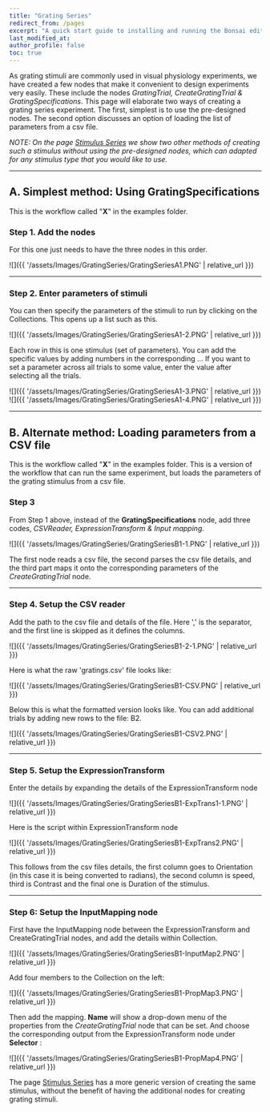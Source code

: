 ```yaml
---
title: "Grating Series"
redirect_from: /pages
excerpt: "A quick start guide to installing and running the Bonsai editor."
last_modified_at: 
author_profile: false
toc: true
---
```


As grating stimuli are commonly used in visual physiology experiments, we have created a few nodes that make it convenient to design experiments very easily. These include the nodes _GratingTrial, CreateGratingTrial & GratingSpecifications_. This page will elaborate two ways of creating a grating series experiment. The first, simplest is to use the pre-designed nodes. The second option discusses an option of loading the list of parameters from a csv file.

_NOTE: On the page [Stimulus Series](/pages/09-SeriesList) we show two other methods of creating such a stimulus without using the pre-designed nodes, which can adapted for any stimulus type that you would like to use._

*** 

## A. Simplest method: Using GratingSpecifications
This is the workflow called "__X__" in the examples folder. 

### Step 1. Add the nodes
For this one just needs to have the three nodes in this order. 

![]({{ '/assets/Images/GratingSeries/GratingSeriesA1.PNG' | relative_url }})

*** 

### Step 2. Enter parameters of stimuli
You can then specify the parameters of the stimuli to run by clicking on the Collections. This opens up a list such as this.

![]({{ '/assets/Images/GratingSeries/GratingSeriesA1-2.PNG' | relative_url }})

Each row in this is one stimulus (set of parameters). You can add the specific values by adding numbers in the corresponding ... 
If you want to set a parameter across all trials to some value, enter the value after selecting all the trials. 

![]({{ '/assets/Images/GratingSeries/GratingSeriesA1-3.PNG' | relative_url }})
![]({{ '/assets/Images/GratingSeries/GratingSeriesA1-4.PNG' | relative_url }})

*** 

## B. Alternate method: Loading parameters from a CSV file
This is the workflow called "__X__" in the examples folder. 
This is a version of the workflow that can run the same experiment, but loads the parameters of the grating stimulus from a csv file.  

### Step 3
From Step 1 above, instead of the __GratingSpecifications__ node, add three codes, _CSVReader, ExpressionTransform & Input mapping_.

![]({{ '/assets/Images/GratingSeries/GratingSeriesB1-1.PNG' | relative_url }})

The first node reads a csv file, the second parses the csv file details, and the third part maps it onto the corresponding parameters of the _CreateGratingTrial_ node.

*** 

### Step 4. Setup the CSV reader

Add the path to the csv file and details of the file. Here ',' is the separator, and the first line is skipped as it defines the columns.

![]({{ '/assets/Images/GratingSeries/GratingSeriesB1-2-1.PNG' | relative_url }})

Here is what the raw 'gratings.csv' file looks like:

![]({{ '/assets/Images/GratingSeries/GratingSeriesB1-CSV.PNG' | relative_url }})

Below this is what the formatted version looks like. You can add additional trials by adding new rows to the file:
B2.

![]({{ '/assets/Images/GratingSeries/GratingSeriesB1-CSV2.PNG' | relative_url }})

*** 

### Step 5. Setup the ExpressionTransform

Enter the details by expanding the details of the ExpressionTransform node

![]({{ '/assets/Images/GratingSeries/GratingSeriesB1-ExpTrans1-1.PNG' | relative_url }})

Here is the script within ExpressionTransform node

![]({{ '/assets/Images/GratingSeries/GratingSeriesB1-ExpTrans2.PNG' | relative_url }})

This follows from the csv files details, the first column goes to Orientation (in this case it is being converted to radians), the second column is speed, third is Contrast and the final one is Duration of the stimulus. 

*** 

### Step 6: Setup the InputMapping node
First have the InputMapping node between the ExpressionTransform and CreateGratingTrial nodes, and add the details within Collection.

![]({{ '/assets/Images/GratingSeries/GratingSeriesB1-InputMap2.PNG' | relative_url }})

Add four members to the Collection on the left:

![]({{ '/assets/Images/GratingSeries/GratingSeriesB1-PropMap3.PNG' | relative_url }})

Then add the mapping. __Name__ will show a drop-down menu of the properties from the _CreateGratingTrial_ node that can be set. And choose the corresponding output from the ExpressionTransform node under __Selector__ :

![]({{ '/assets/Images/GratingSeries/GratingSeriesB1-PropMap4.PNG' | relative_url }})


The page [Stimulus Series](/pages/09-SeriesList) has a more generic version of creating the same stimulus, without the benefit of having the additional nodes for creating grating stimuli.
